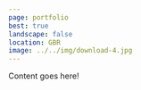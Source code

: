 ```yaml
---
page: portfolio
best: true
landscape: false
location: GBR
image: ../../img/download-4.jpg
---
```

Content goes here!
